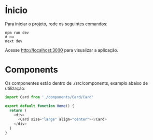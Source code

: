 # Ínicio
Para iniciar o projeto, rode os seguintes comandos:

```shell
npm run dev
# ou
next dev
```
Acesse [http://localhost:3000](http://localhost:3000) para visualizar a aplicação.

# Components 
Os componentes estão dentro de ./src/components, examplo abaixo de utilização:

```js
import Card from './components/Card/Card'

export default function Home() {
  return (
    <div>
      <Card size="large" align="center"></Card>
    </div>
  )
}
```
